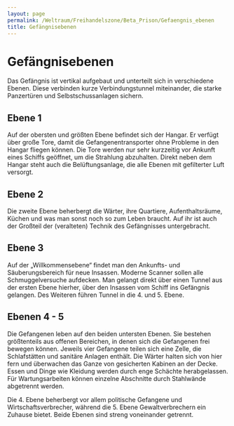 ```yaml
---
layout: page
permalink: /Weltraum/Freihandelszone/Beta_Prison/Gefaengnis_ebenen
title: Gefängnisebenen
---
```



# Gefängnisebenen


Das Gefängnis ist vertikal aufgebaut und unterteilt sich in verschiedene Ebenen. Diese verbinden kurze Verbindungstunnel miteinander, die starke Panzertüren und Selbstschussanlagen sichern.

## Ebene 1

Auf der obersten und größten Ebene befindet sich der Hangar. Er verfügt über große Tore, damit die Gefangenentransporter ohne Probleme in den Hangar fliegen können. Die Tore werden nur sehr kurzzeitig vor Ankunft eines Schiffs geöffnet, um die Strahlung abzuhalten. Direkt neben dem Hangar steht auch die Belüftungsanlage, die alle Ebenen mit gefilterter Luft versorgt.

## Ebene 2

Die zweite Ebene beherbergt die Wärter, ihre Quartiere, Aufenthaltsräume, Küchen und was man sonst noch so zum Leben braucht. Auf ihr ist auch der Großteil der (veralteten) Technik des Gefängnisses untergebracht.

## Ebene 3

Auf der &bdquo;Willkommensebene&ldquo; findet man den Ankunfts- und Säuberungsbereich für neue Insassen. Moderne Scanner sollen alle Schmuggelversuche aufdecken. Man gelangt direkt über einen Tunnel aus der ersten Ebene hierher, über den Insassen vom Schiff ins Gefängnis gelangen. Des Weiteren führen Tunnel in die 4. und 5. Ebene.

## Ebenen 4 - 5

Die Gefangenen leben auf den beiden untersten Ebenen. Sie bestehen größtenteils aus offenen Bereichen, in denen sich die Gefangenen frei bewegen können. Jeweils vier Gefangene teilen sich eine Zelle, die Schlafstätten und sanitäre Anlagen enthält. Die Wärter halten sich von hier fern und überwachen das Ganze von gesicherten Kabinen an der Decke. Essen und Dinge wie Kleidung werden durch enge Schächte herabgelassen. Für Wartungsarbeiten können einzelne Abschnitte durch Stahlwände abgetrennt werden.

Die 4. Ebene beherbergt vor allem politische Gefangene und Wirtschaftsverbrecher, während die 5. Ebene Gewaltverbrechern ein Zuhause bietet. Beide Ebenen sind streng voneinander getrennt.



